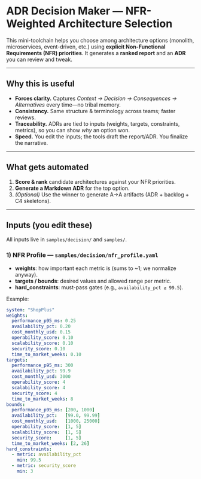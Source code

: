# ADR Decision Maker — NFR-Weighted Architecture Selection

This mini-toolchain helps you choose among architecture options (monolith, microservices, event-driven, etc.) using **explicit Non-Functional Requirements (NFR) priorities**. It generates a **ranked report** and an **ADR** you can review and tweak.

---

## Why this is useful

- **Forces clarity.** Captures *Context → Decision → Consequences → Alternatives* every time—no tribal memory.
- **Consistency.** Same structure & terminology across teams; faster reviews.
- **Traceability.** ADRs are tied to inputs (weights, targets, constraints, metrics), so you can show *why* an option won.
- **Speed.** You edit the inputs; the tools draft the report/ADR. You finalize the narrative.

---

## What gets automated

1) **Score & rank** candidate architectures against your NFR priorities.  
2) **Generate a Markdown ADR** for the top option.  
3) *(Optional)* Use the winner to generate A→A artifacts (ADR + backlog + C4 skeletons).

---

## Inputs (you edit these)

All inputs live in `samples/decision/` and `samples/`.

### 1) NFR Profile — `samples/decision/nfr_profile.yaml`
- **weights**: how important each metric is (sums to ~1; we normalize anyway).  
- **targets / bounds**: desired values and allowed range per metric.  
- **hard_constraints**: must-pass gates (e.g., `availability_pct ≥ 99.5`).

Example:
```yaml
system: "ShopPlus"
weights:
  performance_p95_ms: 0.25
  availability_pct: 0.20
  cost_monthly_usd: 0.15
  operability_score: 0.10
  scalability_score: 0.10
  security_score: 0.10
  time_to_market_weeks: 0.10
targets:
  performance_p95_ms: 300
  availability_pct: 99.9
  cost_monthly_usd: 3000
  operability_score: 4
  scalability_score: 4
  security_score: 4
  time_to_market_weeks: 8
bounds:
  performance_p95_ms: [200, 1000]
  availability_pct:   [99.0, 99.99]
  cost_monthly_usd:   [1000, 25000]
  operability_score:  [1, 5]
  scalability_score:  [1, 5]
  security_score:     [1, 5]
  time_to_market_weeks: [2, 26]
hard_constraints:
  - metric: availability_pct
    min: 99.5
  - metric: security_score
    min: 3

